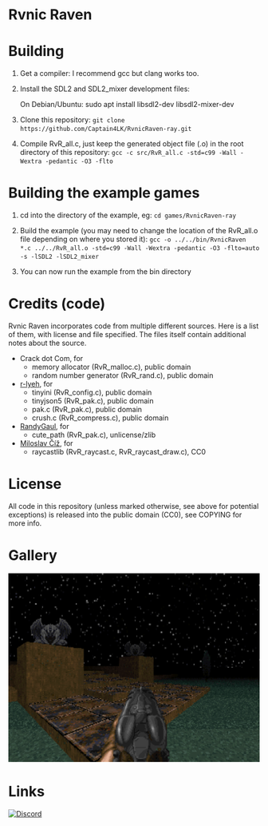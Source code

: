 # Rvnic Raven

# Building

1. Get a compiler: I recommend gcc but clang works too.

2. Install the SDL2 and SDL2_mixer development files:

   On Debian/Ubuntu: sudo apt install libsdl2-dev libsdl2-mixer-dev

3. Clone this repository: ``git clone https://github.com/Captain4LK/RvnicRaven-ray.git``

4. Compile RvR_all.c, just keep the generated object file (.o) in the root directory of this repository: 
   ``gcc -c src/RvR_all.c -std=c99 -Wall -Wextra -pedantic -O3 -flto``

# Building the example games

1. cd into the directory of the example, eg: ``cd games/RvnicRaven-ray``

2. Build the example (you may need to change the location of the RvR_all.o file depending on where you stored it):
   ``gcc -o ../../bin/RvnicRaven *.c ../../RvR_all.o -std=c99 -Wall -Wextra -pedantic -O3 -flto=auto -s -lSDL2 -lSDL2_mixer``

3. You can now run the example from the bin directory

# Credits (code)

Rvnic Raven incorporates code from multiple different sources. Here is a list of them, with license and file specified. The files itself contain additional notes about the source.

* Crack dot Com, for
   * memory allocator (RvR_malloc.c), public domain
   * random number generator (RvR_rand.c), public domain
* [r-lyeh](https://github.com/r-lyeh), for
   * tinyini (RvR_config.c), public domain
   * tinyjson5 (RvR_pak.c), public domain
   * pak.c (RvR_pak.c), public domain
   * crush.c (RvR_compress.c), public domain
* [RandyGaul](https://github.com/RandyGaul), for
   * cute_path (RvR_pak.c), unlicense/zlib
* [Miloslav Číž](https://gitlab.com/drummyfish), for
   * raycastlib (RvR_raycast.c, RvR_raycast_draw.c), CC0

# License

All code in this repository (unless marked otherwise, see above for potential exceptions) is released into the public domain (CC0), see COPYING for more info.

# Gallery

![Preview](preview/0.png)

# Links
<a href="https://discord.gg/Nch8hjdZ2V"><img alt="Discord" src="https://img.shields.io/badge/chat-HLH-738bd7.svg?logo=discord"/></a>
